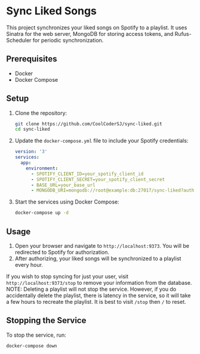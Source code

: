 # Sync Liked Songs

This project synchronizes your liked songs on Spotify to a playlist. It uses Sinatra for the web server, MongoDB for storing access tokens, and Rufus-Scheduler for periodic synchronization.

## Prerequisites

- Docker
- Docker Compose

## Setup

1. Clone the repository:
    ```sh
    git clone https://github.com/CoolCoderSJ/sync-liked.git
    cd sync-liked
    ```

2. Update the `docker-compose.yml` file to include your Spotify credentials:
    ```yaml
    version: '3'
    services:
      app:
        environment:
          - SPOTIFY_CLIENT_ID=your_spotify_client_id
          - SPOTIFY_CLIENT_SECRET=your_spotify_client_secret
          - BASE_URL=your_base_url
          - MONGODB_URI=mongodb://root@example:db:27017/sync-liked?authSource=admin
    ```

3. Start the services using Docker Compose:
    ```sh
    docker-compose up -d
    ```

## Usage

1. Open your browser and navigate to `http://localhost:9373`. You will be redirected to Spotify for authorization.
2. After authorizing, your liked songs will be synchronized to a playlist every hour.

If you wish to stop syncing for just your user, visit `http://localhost:9373/stop` to remove your information from the database. NOTE: Deleting a playlist will not stop the service. However, if you do accidentally delete the playlist, there is latency in the service, so it will take a few hours to recreate the playlist. It is best to visit `/stop` then `/` to reset.

## Stopping the Service

To stop the service, run:
```sh
docker-compose down
```